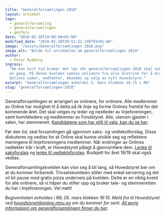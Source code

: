 ```yaml
---
title: "Generalforsamlingen 2018"
layout: artikkel
tags:
  - generalforsamling
  - generalforsamlingen
  - genfors
date: "2018-02-28T19:00:00+01:00"
modified_date: "2018-02-28T20:51:22.249793+01:00"
image: "/assets/Generalforsamlingen 2018.png"
image_alt: "Bilde til artikkelen om generalforsamlingen 2018"
author:
  - Peter Rydberg
ingress:
  "Om kun kort tid braker det løs når generalforsamlingen 2018 skal avholdes nok
  en gang. På denne kvelden samles onlinere fra alle årstrinn for å diskutere
  Onlines saker, vedtekter, økonomi og valg av nytt hovedstyre."
excerpt: "Generalforsamlingen avholdes 5. mars klokken 16.15 i R9"
slug: "generalforsamlingen-2018"
---
```


Generalforsamlingen er arrangert av onlinere, for onlinere. Alle medlemmer av
Online har mulighet til å delta på lik linje og forme Onlines fremtid for det
kommende året. Det skal velges ny leder og nestleder av linjeforeningen, samt
komitéledere og medlemmer av Fondstyret. Alle, utenom gjester i salen, har
stemmerett.
[Kandidatene som har stilt til valg, kan du se her](https://online.ntnu.no/wiki/online/generalforsamlingen/genfors2018/valg).

Før den tid, skal forsamlingen gå igjennom saks- og vedtekstforslag. Disse
diskuteres og vedtas for at Online skal kunne utvikle seg og reflektere
meningene til linjeforeningens medlemmer. Når endringer av Onlines vedtekter
trår i kraft, er Hovedstyret pålagt å gjennomføre dem.
[Lenke til saksforslag](https://online.ntnu.no/wiki/online/generalforsamlingen/genfors2018/saksforslag)
og
[lenke til vedtektsforslag](https://online.ntnu.no/wiki/online/generalforsamlingen/genfors2018/vedtekstforslag).
Budsjett for året 18/19 skal også vedtas.

Generalforsamlingskvelden kan vise seg å bli lang, så Hovedstyret ber om at du
kommer forberedt. Trivselskomiteen stiller med enkel servering og det vil bli
pause med gratis pizza underveis på kvelden. Dette er en viktig kveld for alle
onlinere, så vi håper du stiller opp og bruker tale- og stemmeretten du har i
linjeforeningen. Vel møtt!

_Begivenheten avholdes i R9, 05. mars klokken 16:15. Meld fra til Hovedstyret
ved hovedstyret@online.ntnu.no om du kommer for sent.
[All øvrig informasjon om generalforsamlingen finner du her](https://online.ntnu.no/wiki/online/generalforsamlingen/genfors2018/)._
